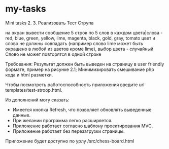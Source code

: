 # my-tasks
Mini tasks
2. 
3. Реализовать Тест Струпа

на экран вывести сообщение 5 строк по 5 слов в каждом
цвета|слова - red, blue, green, yellow, lime, magenta, black, gold, gray, tomato
цвет и слово не должны совпадать (например слово lime может быть окрашено в любой из цветов кроме lime), выбор цвета - случайный
Слово не может повторятся в одной строке

Требования:
Результат должен быть выведен на страницу в user friendly формате, пример на рисунке 2.1;
Минимизировать смешивание php кода и html разметки.


Чтобы посмотреть работоспособность приложения введите url templates/test-stroop.html.

Из дополнений могу сказать:
- Имеется кнопка Refresh, что позволяет обновлять выведенные данные.
- При желании программа легко расширяется.
- Приложение работает согласно шаблону проектирования MVC.
- Приложение работает без перезагрузки страницы.

Приложение будет доступно по урлу /src/chess-board.html
